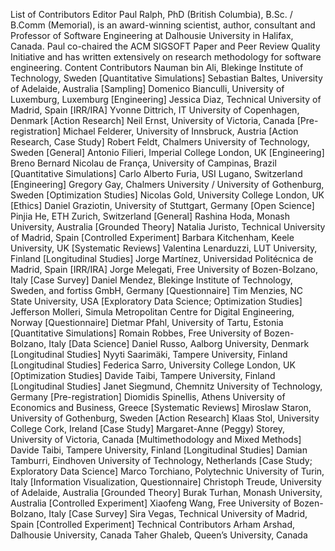 List of Contributors
Editor
Paul Ralph, PhD (British Columbia), B.Sc. / B.Comm (Memorial), is an award-winning scientist, author, consultant and Professor of Software Engineering at Dalhousie University in Halifax, Canada. Paul co-chaired the ACM SIGSOFT Paper and Peer Review Quality Initiative and has written extensively on research methodology for software engineering.
Content Contributors
Nauman bin Ali, Blekinge Institute of Technology, Sweden [Quantitative Simulations]
Sebastian Baltes, University of Adelaide, Australia [Sampling]
Domenico Bianculli, University of Luxemburg, Luxemburg [Engineering]
Jessica Diaz, Technical University of Madrid, Spain [IRR/IRA]
Yvonne Dittrich, IT University of Copenhagen, Denmark [Action Research]
Neil Ernst, University of Victoria, Canada [Pre-registration]
Michael Felderer, University of Innsbruck, Austria [Action Research, Case Study]
Robert Feldt, Chalmers University of Technology, Sweden [General]
Antonio Filieri, Imperial College London, UK [Engineering]
Breno Bernard Nicolau de França, University of Campinas, Brazil [Quantitative Simulations]
Carlo Alberto Furia, USI Lugano, Switzerland [Engineering]
Gregory Gay, Chalmers University / University of Gothenburg, Sweden [Optimization Studies]
Nicolas Gold, University College London, UK [Ethics]
Daniel Graziotin, University of Stuttgart, Germany [Open Science]
Pinjia He, ETH Zurich, Switzerland [General]
Rashina Hoda, Monash University, Australia [Grounded Theory]
Natalia Juristo, Technical University of Madrid, Spain [Controlled Experiment]
Barbara Kitchenham, Keele University, UK [Systematic Reviews]
Valentina Lenarduzzi, LUT University, Finland [Longitudinal Studies]
Jorge Martínez, Universidad Politécnica de Madrid, Spain [IRR/IRA]
Jorge Melegati, Free University of Bozen-Bolzano, Italy [Case Survey]
Daniel Mendez, Blekinge Institute of Technology, Sweden, and fortiss GmbH, Germany [Questionnaire]
Tim Menzies, NC State University, USA [Exploratory Data Science; Optimization Studies]
Jefferson Molleri, Simula Metropolitan Centre for Digital Engineering, Norway [Questionnaire]
Dietmar Pfahl, University of Tartu, Estonia [Quantitative Simulations]
Romain Robbes, Free University of Bozen-Bolzano, Italy [Data Science]
Daniel Russo, Aalborg University, Denmark [Longitudinal Studies] 
Nyyti Saarimäki, Tampere University, Finland [Longitudinal Studies]
Federica Sarro, University College London, UK [Optimization Studies]
Davide Taibi, Tampere University, Finland [Longitudinal Studies]
Janet Siegmund, Chemnitz University of Technology, Germany [Pre-registration]
Diomidis Spinellis, Athens University of Economics and Business, Greece [Systematic Reviews]
Miroslaw Staron, University of Gothenburg, Sweden [Action Research]
Klaas Stol, University College Cork, Ireland [Case Study]
Margaret-Anne (Peggy) Storey, University of Victoria, Canada [Multimethodology and Mixed Methods]
Davide Taibi, Tampere University, Finland [Longitudinal Studies]
Damian Tamburri, Eindhoven University of Technology, Netherlands [Case Study; Exploratory Data Science]
Marco Torchiano, Polytechnic University of Turin, Italy [Information Visualization, Questionnaire]
Christoph Treude, University of Adelaide, Australia [Grounded Theory]
Burak Turhan, Monash University, Australia [Controlled Experiment]
Xiaofeng Wang, Free University of Bozen-Bolzano, Italy [Case Survey]
Sira Vegas, Technical University of Madrid, Spain [Controlled Experiment]
Technical Contributors
Arham Arshad, Dalhousie University, Canada
Taher Ghaleb, Queen’s University, Canada
